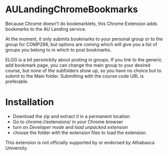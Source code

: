 # AULandingChromeBookmarks
Because Chrome doesn't do bookmarklets,  this Chrome Extension adds bookmarks to the AU Landing service.

At the moment, it only submits bookmarks to your personal group or to the group for COMP266, but options are coming which will give you a list of groups you belong to in which to post bookmarks.  

ELGG is a bit persnickity about posting in groups. If you link to the generic add bookmark page, you can change the main group to your desired course, but none of the subfolders show up, so you have no choice but to submit to the Main folder.  Submitting with the course code URL is preferable.

# Installation

- Download the zip and extract it in a permanent location
- Go to chrome://extensions/ in your Chrome browser
- turn on _Developer mode_ and _load unpacked extension_ 
- choose the folder with the extension files to load the extension. 

This extension is not officially supported by or endorsed by Athabasca University.
